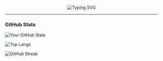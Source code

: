 <p align="center">
  <img src="https://readme-typing-svg.demolab.com?font=Fira+Code&size=24&pause=1000&color=#FF0000
&width=435&lines=𝐐𝐔𝐄+𝐑𝐎𝐋𝐋𝐎+𝐒𝐎𝐘+𝐄𝐑𝐈𝐂𝐊+𝐄𝐋+𝐏𝐈𝐓𝐔𝐃𝐎!;𝐃𝐄𝐉𝐀+𝐓𝐔+𝐄𝐒𝐓𝐑𝐄𝐋𝐋𝐀!" alt="Typing SVG" />
</p>

---


### GitHub Stats

![Your GitHub Stats](https://github-readme-stats.vercel.app/api?username=elpajas30001&show_icons=true&theme=github_dark)

![Top Langs](https://github-readme-stats.vercel.app/api/top-langs/?username=elpajas30001&layout=compact&theme=github_dark)

![GitHub Streak](https://github-readme-streak-stats.herokuapp.com/?user=elpajas30001&theme=github-dark)
